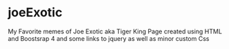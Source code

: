 # joeExotic
My Favorite memes of Joe Exotic aka Tiger King
Page created using HTML and Boostsrap 4 and some links to jquery as well as minor custom Css
